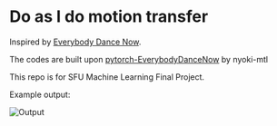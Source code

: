 # Do as I do motion transfer
Inspired by [Everybody Dance Now](https://arxiv.org/abs/1808.07371).

The codes are built upon [pytorch-EverybodyDanceNow](https://github.com/nyoki-mtl/pytorch-EverybodyDanceNow) by nyoki-mtl

This repo is for SFU Machine Learning Final Project.

 Example output:

![Output](final.gif)
